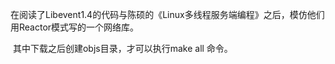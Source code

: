   在阅读了Libevent1.4的代码与陈硕的《Linux多线程服务端编程》之后，模仿他们用Reactor模式写的一个网络库。
  
  其中下载之后创建objs目录，才可以执行make all 命令。
